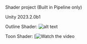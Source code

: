 Shader project (Built in Pipeline only)

Unity 2023.2.0b1

Outline Shader:
![alt text](https://github.com/VKev/Unity-BuiltInPipeline-Shaders/tree/main/ShowCase)

Toon Shader:
[![Watch the video](https://www.youtube.com/watch?v=SVPulivGYuU)
